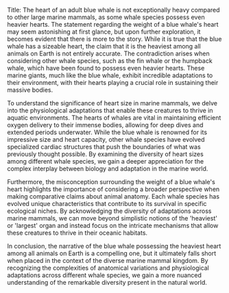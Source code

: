 Title: The heart of an adult blue whale is not exceptionally heavy compared to other large marine mammals, as some whale species possess even heavier hearts.
The statement regarding the weight of a blue whale's heart may seem astonishing at first glance, but upon further exploration, it becomes evident that there is more to the story. While it is true that the blue whale has a sizeable heart, the claim that it is the heaviest among all animals on Earth is not entirely accurate. The contradiction arises when considering other whale species, such as the fin whale or the humpback whale, which have been found to possess even heavier hearts. These marine giants, much like the blue whale, exhibit incredible adaptations to their environment, with their hearts playing a crucial role in sustaining their massive bodies.

To understand the significance of heart size in marine mammals, we delve into the physiological adaptations that enable these creatures to thrive in aquatic environments. The hearts of whales are vital in maintaining efficient oxygen delivery to their immense bodies, allowing for deep dives and extended periods underwater. While the blue whale is renowned for its impressive size and heart capacity, other whale species have evolved specialized cardiac structures that push the boundaries of what was previously thought possible. By examining the diversity of heart sizes among different whale species, we gain a deeper appreciation for the complex interplay between biology and adaptation in the marine world.

Furthermore, the misconception surrounding the weight of a blue whale's heart highlights the importance of considering a broader perspective when making comparative claims about animal anatomy. Each whale species has evolved unique characteristics that contribute to its survival in specific ecological niches. By acknowledging the diversity of adaptations across marine mammals, we can move beyond simplistic notions of the 'heaviest' or 'largest' organ and instead focus on the intricate mechanisms that allow these creatures to thrive in their oceanic habitats.

In conclusion, the narrative of the blue whale possessing the heaviest heart among all animals on Earth is a compelling one, but it ultimately falls short when placed in the context of the diverse marine mammal kingdom. By recognizing the complexities of anatomical variations and physiological adaptations across different whale species, we gain a more nuanced understanding of the remarkable diversity present in the natural world.